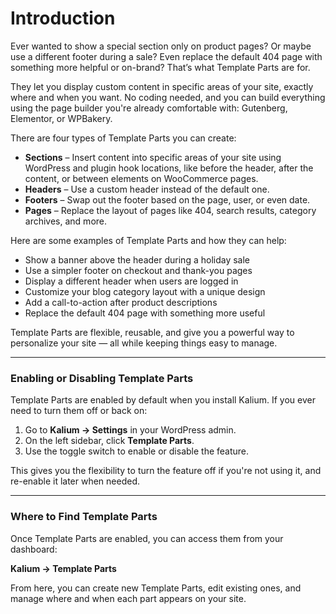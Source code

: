 # Introduction

Ever wanted to show a special section only on product pages? Or maybe use a different footer during a sale? Even replace the default 404 page with something more helpful or on-brand? That’s what Template Parts are for.

They let you display custom content in specific areas of your site, exactly where and when you want. No coding needed, and you can build everything using the page builder you're already comfortable with: Gutenberg, Elementor, or WPBakery.

There are four types of Template Parts you can create:

* **Sections** – Insert content into specific areas of your site using WordPress and plugin hook locations, like before the header, after the content, or between elements on WooCommerce pages.
* **Headers** – Use a custom header instead of the default one.
* **Footers** – Swap out the footer based on the page, user, or even date.
* **Pages** – Replace the layout of pages like 404, search results, category archives, and more.

Here are some examples of Template Parts and how they can help:

* Show a banner above the header during a holiday sale
* Use a simpler footer on checkout and thank-you pages
* Display a different header when users are logged in
* Customize your blog category layout with a unique design
* Add a call-to-action after product descriptions
* Replace the default 404 page with something more useful

Template Parts are flexible, reusable, and give you a powerful way to personalize your site — all while keeping things easy to manage.

***

### Enabling or Disabling Template Parts

Template Parts are enabled by default when you install Kalium. If you ever need to turn them off or back on:

1. Go to **Kalium → Settings** in your WordPress admin.
2. On the left sidebar, click **Template Parts**.
3. Use the toggle switch to enable or disable the feature.

This gives you the flexibility to turn the feature off if you're not using it, and re-enable it later when needed.

***

### Where to Find Template Parts

Once Template Parts are enabled, you can access them from your dashboard:

**Kalium → Template Parts**

From here, you can create new Template Parts, edit existing ones, and manage where and when each part appears on your site.
